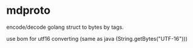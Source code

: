 # mdproto

encode/decode golang struct to bytes by tags.

use bom for utf16 converting (same as java (String.getBytes("UTF-16")))